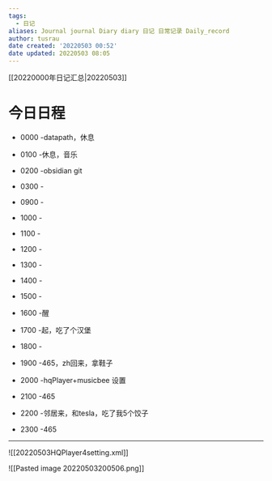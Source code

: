 ```yaml
---
tags:
  - 日记
aliases: Journal journal Diary diary 日记 日常记录 Daily_record
author: tusrau
date created: '20220503 00:52'
date updated: 20220503 08:05
---
```


[[20220000年日记汇总|20220503]]

# 今日日程

- 0000 -datapath，休息
- 0100 -休息，音乐
- 0200 -obsidian git
- 0300 -

- 0900 -
- 1000 -
- 1100 -
- 1200 -
- 1300 -
- 1400 -
- 1500 -
- 1600 -醒
- 1700 -起，吃了个汉堡
- 1800 -

- 1900 -465，zh回来，拿鞋子
- 2000 -hqPlayer+musicbee 设置
- 2100 -465
- 2200 -邻居来，和tesla，吃了我5个饺子
- 2300 -465

---
![[20220503HQPlayer4setting.xml]]

![[Pasted image 20220503200506.png]]
